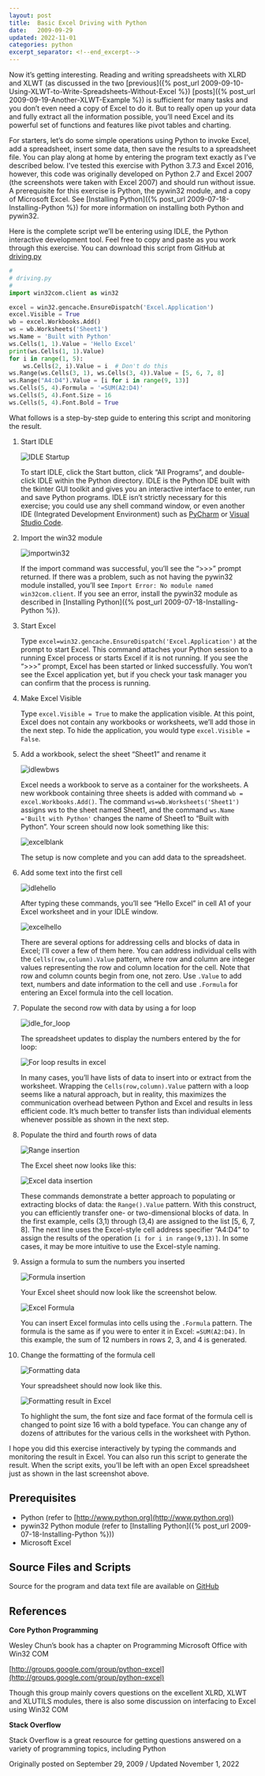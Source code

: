 ```yaml
---
layout: post
title:  Basic Excel Driving with Python
date:   2009-09-29
updated: 2022-11-01
categories: python
excerpt_separator: <!--end_excerpt-->
---
```


Now it’s getting interesting. Reading and writing spreadsheets with
XLRD and XLWT (as discussed in the two [previous]({% post_url
2009-09-10-Using-XLWT-to-Write-Spreadsheets-Without-Excel %})
[posts]({% post_url 2009-09-19-Another-XLWT-Example %}) is sufficient
for many tasks and you don’t even need a copy of Excel to do it. But
to really open up your data and fully extract all the information
possible, you’ll need Excel and its powerful set of functions and
features like pivot tables and charting.

<!--end_excerpt-->

For starters, let’s do some simple operations using Python to invoke
Excel, add a spreadsheet, insert some data, then save the results to a
spreadsheet file. You can play along at home by entering the program
text exactly as I’ve described below. I've tested this exercise with
Python 3.7.3 and Excel 2016, however, this code was originally
developed on Python 2.7 and Excel 2007 (the screenshots were taken
with Excel 2007) and should run without issue. A prerequisite for this
exercise is Python, the pywin32 module, and a copy of Microsoft Excel.
See [Installing Python]({% post_url 2009-07-18-Installing-Python %})
for more information on installing both Python and pywin32.

Here is the complete script we’ll be entering using IDLE, the Python
interactive development tool. Feel free to copy and paste as you work
through this exercise. You can download this script from GitHub at
[driving.py](https://github.com/pythonexcels/examples/blob/master/driving.py)

```python
#
# driving.py
#
import win32com.client as win32

excel = win32.gencache.EnsureDispatch('Excel.Application')
excel.Visible = True
wb = excel.Workbooks.Add()
ws = wb.Worksheets('Sheet1')
ws.Name = 'Built with Python'
ws.Cells(1, 1).Value = 'Hello Excel'
print(ws.Cells(1, 1).Value)
for i in range(1, 5):
    ws.Cells(2, i).Value = i  # Don't do this
ws.Range(ws.Cells(3, 1), ws.Cells(3, 4)).Value = [5, 6, 7, 8]
ws.Range("A4:D4").Value = [i for i in range(9, 13)]
ws.Cells(5, 4).Formula = '=SUM(A2:D4)'
ws.Cells(5, 4).Font.Size = 16
ws.Cells(5, 4).Font.Bold = True
```

What follows is a step-by-step guide to entering this script and
monitoring the result.

1. Start IDLE

    ![IDLE Startup](/assets/images/20190920_startidle.png)

    To start IDLE, click the Start button, click “All Programs”, and
    double-click IDLE within the Python directory. IDLE is the Python
    IDE built with the tkinter GUI toolkit and gives you an
    interactive interface to enter, run and save Python programs. IDLE
    isn’t strictly necessary for this exercise; you could use any
    shell command window, or even another IDE (Integrated Development
    Environment) such as [PyCharm](https://jetbrains.com/pycharm) or
    [Visual Studio Code](https://code.visualstudio.com).

2. Import the win32 module

    ![importwin32](/assets/images/20090929_idleimport.png)

    If the import command was successful, you’ll see the “&gt;&gt;&gt;” prompt returned.
    If there was a problem, such as not having the pywin32 module installed,
    you’ll see ``Import Error: No module named win32com.client``. If
    you see an error, install the pywin32 module as described in [Installing
    Python]({% post_url 2009-07-18-Installing-Python %}).

3. Start Excel

    Type ``excel=win32.gencache.EnsureDispatch('Excel.Application')``
    at the prompt to start Excel. This command attaches your Python
    session to a running Excel process or starts Excel if it is not
    running. If you see the “&gt;&gt;&gt;” prompt, Excel has been
    started or linked successfully. You won’t see the Excel
    application yet, but if you check your task manager you can confirm
    that the process is running.

4. Make Excel Visible

    Type ``excel.Visible = True`` to make the application visible. At
    this point, Excel does not contain any workbooks or worksheets,
    we’ll add those in the next step. To hide the application, you
    would type ``excel.Visible = False``.

5. Add a workbook, select the sheet “Sheet1” and rename it

    ![idlewbws](/assets/images/20090929_idlewbws.png)

    Excel needs a workbook to serve as a container for the worksheets.
    A new workbook containing three sheets is added with command ``wb =
    excel.Workbooks.Add()``. The command
    ``ws=wb.Worksheets('Sheet1')`` assigns ws to the sheet named
    Sheet1, and the command ``ws.Name ='Built with Python'`` changes
    the name of Sheet1 to “Built with Python”. Your screen should now
    look something like this:

    ![excelblank](/assets/images/20090929_excelblank.png)

    The setup is now complete and you can add data to the spreadsheet.

6. Add some text into the first cell

    ![idlehello](/assets/images/20090929_idlehello.png)

    After typing these commands, you’ll see “Hello Excel” in
    cell A1 of your Excel worksheet and in your IDLE window.

    ![excelhello](/assets/images/20090929_excelhello.png)

    There are several options for addressing cells and blocks of data
    in Excel; I’ll cover a few of them here. You can address
    individual cells with the ``Cells(row,column).Value`` pattern,
    where row and column are integer values representing the row and
    column location for the cell. Note that row and column counts
    begin from one, not zero. Use ``.Value`` to add text, numbers and
    date information to the cell and use ``.Formula`` for entering an
    Excel formula into the cell location.

7. Populate the second row with data by using a for loop

    ![idle_for_loop](/assets/images/20090929_idlefor.png)

    The spreadsheet updates to display the numbers entered by the for
    loop:

    ![For loop results in excel](/assets/images/20090929_excelfor.png)

    In many cases, you’ll have lists of data to insert into or extract
    from the worksheet. Wrapping the `Cells(row,column).Value` pattern
    with a loop seems like a natural approach, but in reality, this
    maximizes the communication overhead between Python and Excel and
    results in less efficient code. It’s much better to transfer lists
    than individual elements whenever possible as shown in the next
    step.

8. Populate the third and fourth rows of data

    ![Range insertion](/assets/images/20090929_idlerange.png)

    The Excel sheet now looks like this:

    ![Excel data insertion](/assets/images/20090929_excelfourrows.png)

    These commands demonstrate a better approach to populating or
    extracting blocks of data: the ``Range().Value`` pattern. With
    this construct, you can efficiently transfer one- or
    two-dimensional blocks of data. In the first example, cells (3,1)
    through (3,4) are assigned to the list [5, 6, 7, 8]. The next line
    uses the Excel-style cell address specifier “A4:D4” to assign the
    results of the operation ``[i for i in range(9,13)]``. In some
    cases, it may be more intuitive to use the Excel-style naming.

9. Assign a formula to sum the numbers you inserted

    ![Formula insertion](/assets/images/20090929_idleformula.png)

    Your Excel sheet should now look like the screenshot below.

    ![Excel Formula](/assets/images/20090929_excelformula.png)

    You can insert Excel formulas into cells using the `.Formula`
    pattern. The formula is the same as if you were to enter it in
    Excel: ``=SUM(A2:D4)``. In this example, the sum of 12 numbers in
    rows 2, 3, and 4 is generated.

10. Change the formatting of the formula cell

    ![Formatting data](/assets/images/20090929_idleformat.png)

    Your spreadsheet should now look like
    this.

    ![Formatting result in Excel](/assets/images/20090929_excelformat.png)

    To highlight the sum, the font size and face format of the formula
    cell is changed to point size 16 with a bold typeface. You can
    change any of dozens of attributes for the various cells in the
    worksheet with Python.

I hope you did this exercise interactively by typing the commands and
monitoring the result in Excel. You can also run this script to
generate the result. When the script exits, you’ll be left with an
open Excel spreadsheet just as shown in the last screenshot above.

## Prerequisites

* Python (refer to [http://www.python.org](http://www.python.org))
* pywin32 Python module (refer to [Installing Python]({% post_url 2009-07-18-Installing-Python %}))
* Microsoft Excel

## Source Files and Scripts

Source for the program and data text file are available on
[GitHub](http://github.com/pythonexcels/examples)

## References

**Core Python Programming**

Wesley Chun’s book has a chapter on Programming Microsoft Office with
Win32 COM

[http://groups.google.com/group/python-excel](http://groups.google.com/group/python-excel)

Though this group mainly covers questions on the excellent XLRD, XLWT
and XLUTILS modules, there is also some discussion on interfacing to
Excel using Win32 COM

**Stack Overflow**

Stack Overflow is a great resource for getting questions answered on a variety of programming topics, including Python

Originally posted on September 29, 2009 / Updated November 1, 2022
